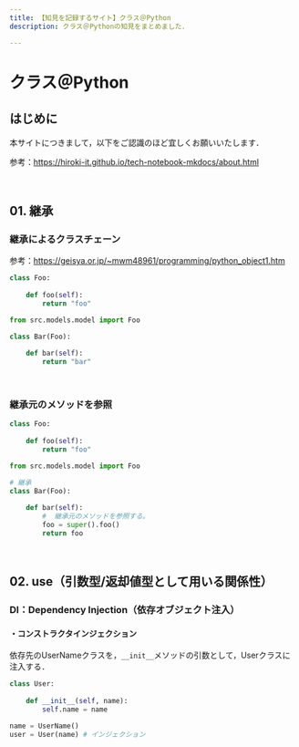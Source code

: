 ```yaml
---
title: 【知見を記録するサイト】クラス＠Python
description: クラス＠Pythonの知見をまとめました．

---
```


# クラス＠Python

## はじめに

本サイトにつきまして，以下をご認識のほど宜しくお願いいたします．

参考：https://hiroki-it.github.io/tech-notebook-mkdocs/about.html

<br>

## 01. 継承

### 継承によるクラスチェーン

参考：https://geisya.or.jp/~mwm48961/programming/python_object1.htm

```python
class Foo:
    
    def foo(self):
        return "foo"
```
```python
from src.models.model import Foo

class Bar(Foo):
    
    def bar(self):
        return "bar"
```

<br>

### 継承元のメソッドを参照

```python
class Foo:
    
    def foo(self):
        return "foo"
```

```python
from src.models.model import Foo

# 継承 
class Bar(Foo):
    
    def bar(self):
        #  継承元のメソッドを参照する。
        foo = super().foo()
        return foo 
```

<br>

## 02. use（引数型/返却値型として用いる関係性）

### DI：Dependency Injection（依存オブジェクト注入）

#### ・コンストラクタインジェクション

依存先のUserNameクラスを，`__init__`メソッドの引数として，Userクラスに注入する．

```python
class User:
    
    def __init__(self, name):
        self.name = name
```

```python
name = UserName()
user = User(name) # インジェクション
```

